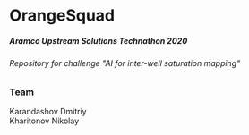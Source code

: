 # OrangeSquad

##### Aramco Upstream Solutions Technathon 2020
###### Repository for challenge "AI for inter-well saturation mapping"
### Team  
Karandashov Dmitriy  
Kharitonov  Nikolay
